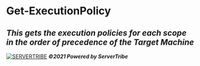 # **Get-ExecutionPolicy**
***This gets the execution policies for each scope in the order of precedence of the Target Machine***
---
[![SERVERTRIBE](https://www.servertribe.com/wp-content/themes/mars/assets/images/attune_logo.svg)](https://www.servertribe.com/)
***&copy;2021 Powered by ServerTribe***
